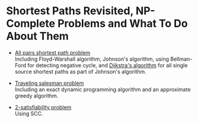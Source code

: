 
# Shortest Paths Revisited, NP-Complete Problems and What To Do About Them

* [All pairs shortest path problem](c4-shortest-path-NPcomplete/all_shortest_path.py)<br>
Including Floyd-Warshall algorithm, Johnson's algorithm, using Bellman-Ford for detecting negative cycle, 
and [Dijkstra's algorithm](c4-shortest-path-NPcomplete/dijkstra.py) for all single source shortest paths as part of Johnson's algorithm.

* [Traveling salesman problem](c4-shortest-path-NPcomplete/tsp.py)<br>
Including an exact dynamic programming algorithm and an approximate greedy algorithm.

* [2-satisfiability problem](c4-shortest-path-NPcomplete/2SAT.py)<br>
Using SCC.
